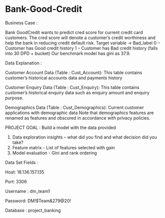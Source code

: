 # Bank-Good-Credit

Business Case :

Bank GoodCredit wants to predict cred score for current credit card
customers. The cred score will denote a customer’s credit worthiness
and help the bank in reducing credit default risk.
Target variable → Bad_label
0 – Customer has Good credit history
1 – Customer has Bad credit history (falls into 30 DPD + bucket)
Our benchmark model has gini as 37.9.

Data Explanation :

Customer Account Data (Table : Cust_Account):
This table contains customer’s historical accounts data and payments
history

Customer Enquiry Data (Table : Cust_Enquiry):
This table contains customer’s historical enquiry data such as enquiry
amount and enquiry purpose.

Demographics Data (Table : Cust_Demographics):
Current customer applications with demographic data
Note that demographics features are renamed as features and
obscured in accordance with privacy policies.

PROJECT GOAL :
Build a model with the data provided
1. Data exploration insights – what did you find and what decision
did you take?
2. Feature matrix - List of features selected with gain
3. Model evaluation - Gini and rank ordering

Data Set Fields :

Host: 18.136.157.135

Port: 3306

Username : dm_team1

Password: DM!$Team&279@20!

Database : project_banking
